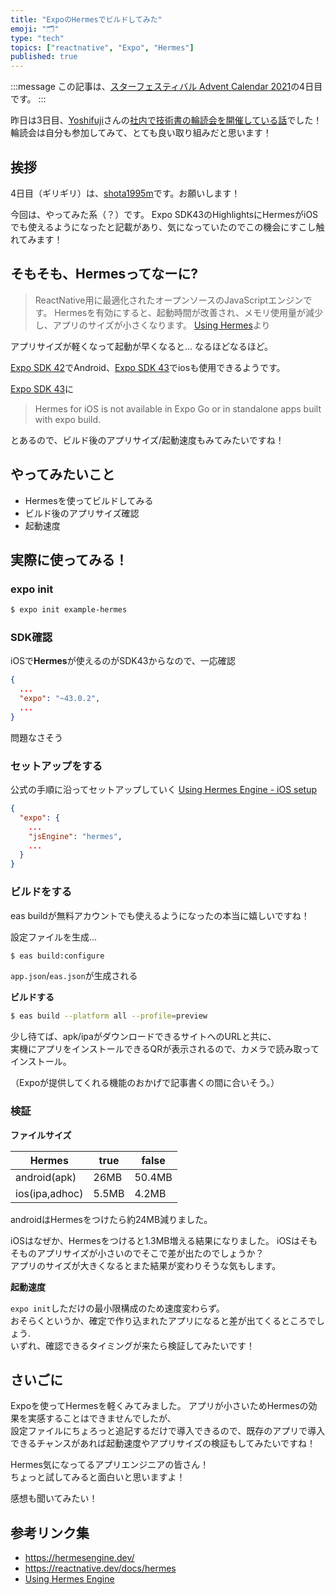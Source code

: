 ```yaml
---
title: "ExpoのHermesでビルドしてみた"
emoji: "🗂"
type: "tech"
topics: ["reactnative", "Expo", "Hermes"]
published: true
---
```


:::message
この記事は、[スターフェスティバル Advent Calendar 2021](https://qiita.com/advent-calendar/2021/stafes)の4日目です。
:::

昨日は3日目、[Yoshifuji](https://twitter.com/zerosant)さんの[社内で技術書の輪読会を開催している話](https://zenn.dev/stafes/articles/round-reading-session)でした！
輪読会は自分も参加してみて、とても良い取り組みだと思います！
## 挨拶

4日目（ギリギリ）は、[shota1995m](https://twitter.com/zerosant)です。お願いします！

今回は、やってみた系（？）です。
Expo SDK43のHighlightsにHermesがiOSでも使えるようになったと記載があり、気になっていたのでこの機会にすこし触れてみます！

## そもそも、Hermesってなーに?

> ReactNative用に最適化されたオープンソースのJavaScriptエンジンです。
> Hermesを有効にすると、起動時間が改善され、メモリ使用量が減少し、アプリのサイズが小さくなります。
[Using Hermes](https://reactnative.dev/docs/hermes)より

アプリサイズが軽くなって起動が早くなると...
なるほどなるほど。

[Expo SDK 42](https://blog.expo.io/expo-sdk-42-579aee2348b6)でAndroid、[Expo SDK 43](https://blog.expo.dev/expo-sdk-43-aa9b3c7d5541)でiosも使用できるようです。


[Expo SDK 43](https://blog.expo.dev/expo-sdk-43-aa9b3c7d5541)に

> Hermes for iOS is not available in Expo Go or in standalone apps built with expo build.

とあるので、ビルド後のアプリサイズ/起動速度もみてみたいですね！


## やってみたいこと

- Hermesを使ってビルドしてみる
- ビルド後のアプリサイズ確認
- 起動速度

## 実際に使ってみる！
### expo init
```bash
$ expo init example-hermes
```

### SDK確認
iOSで**Hermes**が使えるのがSDK43からなので、一応確認

```json:package.json
{
  ...
  "expo": "~43.0.2",
  ...
}
```
問題なさそう

### セットアップをする
公式の手順に沿ってセットアップしていく
[Using Hermes Engine - iOS setup](https://docs.expo.dev/guides/using-hermes/#ios-setup)

```json:app.json
{
  "expo": {
    ...
    "jsEngine": "hermes",
    ...
  }
}
```

### ビルドをする
eas buildが無料アカウントでも使えるようになったの本当に嬉しいですね！

設定ファイルを生成...

```bash
$ eas build:configure
```

`app.json`/`eas.json`が生成される

**ビルドする**
```bash
$ eas build --platform all --profile=preview
```

少し待てば、apk/ipaがダウンロードできるサイトへのURLと共に、  
実機にアプリをインストールできるQRが表示されるので、カメラで読み取ってインストール。

（Expoが提供してくれる機能のおかげで記事書くの間に合いそう。）

### 検証

**ファイルサイズ**

| Hermes | true | false |
| --- | --- | --- |
| android(apk) | 26MB | 50.4MB |
| ios(ipa,adhoc) | 5.5MB | 4.2MB |

androidはHermesをつけたら約24MB減りました。

iOSはなぜか、Hermesをつけると1.3MB増える結果になりました。
iOSはそもそものアプリサイズが小さいのでそこで差が出たのでしょうか？  
アプリのサイズが大きくなるとまた結果が変わりそうな気もします。


**起動速度**

`expo init`しただけの最小限構成のため速度変わらず。  
おそらくというか、確定で作り込まれたアプリになると差が出てくるところでしょう.  
いずれ、確認できるタイミングが来たら検証してみたいです！

## さいごに

Expoを使ってHermesを軽くみてみました。
アプリが小さいためHermesの効果を実感することはできませんでしたが、  
設定ファイルにちょろっと追記するだけで導入できるので、既存のアプリで導入できるチャンスがあれば起動速度やアプリサイズの検証もしてみたいですね！

Hermes気になってるアプリエンジニアの皆さん！  
ちょっと試してみると面白いと思いますよ！

感想も聞いてみたい！

## 参考リンク集

- https://hermesengine.dev/
- https://reactnative.dev/docs/hermes
- [Using Hermes Engine](https://docs.expo.dev/guides/using-hermes/)
